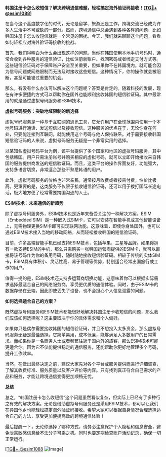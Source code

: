 **韩国注册卡怎么收短信？解决跨境通信难题，轻松搞定海外验证码接收！[[TG💪+ @esim1088](https://t.me/s/esim1088)]**

在当今这个高度数字化的时代，无论是留学、旅游还是工作，跨境交流已经成为许多人生活中不可或缺的一部分。然而，跨境通信中总会遇到各种各样的问题，比如韩国注册卡怎么收短信就是一个常见的困扰。今天，我们就来聊聊这个问题，看看如何轻松应对海外验证码接收的挑战。

首先，我们得明白为什么会出现这样的问题。当你在韩国使用本地手机号码时，通常会收到各种服务的短信验证，比如注册新账户、找回密码或者绑定支付方式等。这些短信验证码对于保障账户安全至关重要，但如果你不在韩国境内，就可能会因为信号问题或网络限制而无法及时接收这些短信。这种情况下，你的操作就会被阻断，甚至可能错过重要的机会。

那么，有没有什么办法可以解决这个问题呢？答案是肯定的。随着科技的发展，现在有许多便捷的方式可以帮助你在国外也能顺利接收韩国的短信验证码。其中最常用的就是通过虚拟号码服务和ESIM技术。

**虚拟号码服务：突破地域限制的新选择**

虚拟号码服务是一种基于互联网的通讯工具，它允许用户在全球范围内使用一个本地号码进行通话、发送短信以及接收短信。这种服务的优点在于，无论你身在何处，只要能连接到互联网，就能使用这个号码与他人保持联系。对于需要接收韩国短信验证码的人来说，虚拟号码服务无疑是一个非常实用的选择。

以某知名虚拟号码平台为例，该平台提供了多个国家和地区的虚拟号码服务，其中包括韩国。用户只需注册账号并购买相应的虚拟号码，就可以立即开始接收来自韩国的服务提供商发送的短信验证码。而且，这类平台的操作界面友好，功能强大，支持多语言切换，非常适合那些不熟悉韩语的用户。

此外，虚拟号码服务的价格也非常亲民，通常按月收费或者按需付费，性价比极高。更重要的是，这类服务不仅限于接收短信验证码，还可以用于拨打国际长途电话，极大地方便了经常需要跨国沟通的人士。

**ESIM技术：未来通信的新趋势**

除了虚拟号码服务外，ESIM技术也是近年来备受关注的一种解决方案。ESIM（Embedded SIM）是一种嵌入式SIM卡，它可以安装在智能手机或其他智能设备上，无需物理更换SIM卡即可实现联网功能。这意味着，即使你身处国外，也可以通过ESIM技术接入当地的移动网络，从而轻松接收韩国的短信验证码。

目前，许多高端智能手机已经支持ESIM技术，包括苹果、三星等品牌。如果你拥有一款支持ESIM的手机，那么只需购买一张韩国运营商提供的ESIM卡，就可以直接将该号码作为你的备用号码，随时随地接收短信验证码。相较于传统的实体SIM卡，ESIM具有体积小、灵活性高、易于管理等优势，特别适合经常出国旅行或工作的用户。

值得一提的是，ESIM技术还支持多运营商切换功能，这意味着你可以根据实际需求选择最适合自己的网络服务商，享受更优质的通信体验。同时，由于ESIM卡的数据存储在云端，因此即使丢失了设备，也不会担心个人信息泄露的问题。

**如何选择适合自己的方案？**

既然虚拟号码服务和ESIM技术都能很好地解决韩国注册卡收短信的问题，那么我们应该如何选择呢？这主要取决于你的具体需求和个人偏好。

如果你只是偶尔需要接收韩国的短信验证码，并且不想投入太多资金，那么虚拟号码服务无疑是最佳选择。它简单易用，成本低廉，能够满足大多数用户的日常需求。而如果你是一名商务人士或者频繁往返于国内外的旅客，那么ESIM技术可能更适合你。因为它不仅能提供稳定的通信服务，还能帮助你更好地管理多个号码，提升工作效率。

当然，在做出最终决定之前，建议大家先对各个平台或服务提供商进行详细调查，了解其收费标准、服务质量以及客户评价等内容。只有找到真正符合自己需求的产品和服务，才能让跨境通信变得更加顺畅无忧。

**总结**

总之，“韩国注册卡怎么收短信”这个问题虽然看似复杂，但实际上已经有了多种行之有效的解决方案。无论是借助虚拟号码服务还是采用ESIM技术，都可以让我们在异国他乡也能轻松搞定海外验证码接收。希望大家可以根据自身情况合理选择适合自己的方法，享受更加便捷高效的跨境通信体验！

最后提醒一下，无论你选择了哪种方式，请务必注意保护个人隐私和信息安全，避免泄露敏感信息给不法分子可乘之机。同时也要定期检查账户活动记录，确保一切正常运行。

[[TG💪+ @esim1088](https://t.me/s/esim1088) ![Image](https://i.postimg.cc/4NQfJmqS/Snipaste-2025-05-13-00-14-12.png)]